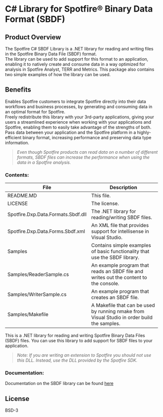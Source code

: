 # C# Library for Spotfire® Binary Data Format (SBDF)

## Product Overview 

The Spotfire C# SBDF Library is a .NET library for reading and writing files in the Spotfire Binary Data File (SBDF) format.\
The library can be used to add support for this format to an application, enabling it to natively create and consume data in a way optimized for analysis in Spotfire Analyst, TERR and Metrics.
This package also contains two simple examples of how the library can be used.

## Benefits
Enables Spotfire customers to integrate Spotfire directly into their data workflows and business processes, by generating and consuming data in an optimal format for Spotfire.\
Freely redistribute this library with your 3rd-party applications, giving your users a streamlined experience when working with your applications and Spotfire, enabling them to easily take advantage of the strengths of both.\
Pass data between your application and the Spotfire platform in a highly-efficient binary format, increasing performance and preserving data type information.
>_Even though Spotfire products can read data on a number of different formats, SBDF files can increase the performance when using the data in a Spotfire analysis._

### Contents:

| File | Description |
| ------ | ------ |
| README.MD | This file. |
| LICENSE | The license. |
| Spotfire.Dxp.Data.Formats.Sbdf.dll |  The .NET library for reading/writing SBDF files. | 
| Spotfire.Dxp.Data.Forms.Sbdf.xml |  An XML file that provides support for intellisense in Visual Studio. | 
| Samples |  Contains simple examples of basic functionality that use the SBDF library. | 
| Samples/ReaderSample.cs |  An example program that reads an SBDF file and writes out the content to the console. | 
| Samples/WriterSample.cs |  An example program that creates an SBDF file. | 
| Samples/Makefile |  A Makefile that can be used by running nmake from Visual Studio in order build the samples. | 


This is a .NET library for reading and writing Spotfire Binary Data Files
(SBDF) files. You can use this library to add support for SBDF files to your
application. 

>_Note: If you are writing an extension to Spotfire you should not use this
DLL. Instead, use the DLL provided by the Spotfire SDK._


### Documentation:

Documentation on the SBDF library can be found [here](https://docs.tibco.com/pub/doc_remote/spotfire/6.5.0/api/?topic=html/N_Spotfire_Dxp_Data_Formats_Sbdf.htm)


## License

BSD-3

